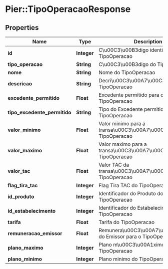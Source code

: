 # Pier::TipoOperacaoResponse

## Properties
Name | Type | Description | Notes
------------ | ------------- | ------------- | -------------
**id** | **Integer** | C\u00C3\u00B3digo identificador do TipoOperacao | 
**tipo_operacao** | **String** | C\u00C3\u00B3digo do TipoOperacao | 
**nome** | **String** | Nome do TipoOperacao | 
**descricao** | **String** | Decri\u00C3\u00A7\u00C3\u00A3o do TipoOperacao | 
**excedente_permitido** | **Float** | Excedente permitido para o TipoOperacao | [optional] 
**tipo_excedente_permitido** | **String** | Tipo do Excedente permitido para o TipoOperacao | [optional] 
**valor_minimo** | **Float** | Valor minimo para a transa\u00C3\u00A7\u00C3\u00A3o do TipoOperacao | 
**valor_maximo** | **Float** | Valor maximo para a transa\u00C3\u00A7\u00C3\u00A3o do TipoOperacao | 
**valor_tac** | **Float** | Valor TAC da transa\u00C3\u00A7\u00C3\u00A3o do TipoOperacao | [optional] 
**flag_tira_tac** | **Integer** | Flag Tira TAC do TipoOperacao | [optional] 
**id_produto** | **Integer** | Identificador do Produto do TipoOperacao | 
**id_estabelecimento** | **Integer** | Identificador do Estabelecimento do TipoOperacao | 
**tarifa** | **Float** | Tarifa do TipoOperacao | [optional] 
**remuneracao_emissor** | **Float** | Remunera\u00C3\u00A7\u00C3\u00A3o do Emissor para o TipoOperacao | [optional] 
**plano_maximo** | **Integer** | Plano m\u00C3\u00A1ximo do TipoOperacao | 
**plano_minimo** | **Integer** | Plano minimo do TipoOperacao | 


